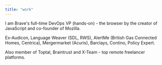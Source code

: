 ```yaml
---
title: "work"
---
```


I am Brave's full-time DevOps VP (hands-on) - the browser by the creator of JavaScript and co-founder of Mozilla.

Ex-Audicon, Language Weaver (SDL, RWS), AlertMe (British Gas Connected Homes, Centrica), Mergermarket (Acuris), Barclays, Contino, Policy Expert.

Also member of Toptal, Braintrust and X-Team - top remote freelancer platforms.
